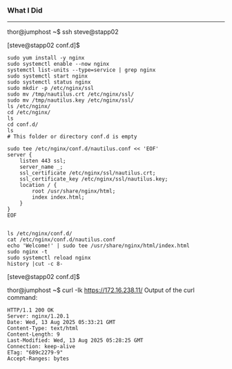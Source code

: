 

### What I Did
----------------------------------------
thor@jumphost ~$ ssh steve@stapp02

[steve@stapp02 conf.d]$ 
```
sudo yum install -y nginx
sudo systemctl enable --now nginx
systemctl list-units --type=service | grep nginx
sudo systemctl start nginx
sudo systemctl status nginx
sudo mkdir -p /etc/nginx/ssl
sudo mv /tmp/nautilus.crt /etc/nginx/ssl/
sudo mv /tmp/nautilus.key /etc/nginx/ssl/
ls /etc/nginx/
cd /etc/nginx/
ls
cd conf.d/
ls
# This folder or directory conf.d is empty

sudo tee /etc/nginx/conf.d/nautilus.conf << 'EOF'
server {
    listen 443 ssl;
    server_name _;
    ssl_certificate /etc/nginx/ssl/nautilus.crt;
    ssl_certificate_key /etc/nginx/ssl/nautilus.key;
    location / {
        root /usr/share/nginx/html;
        index index.html;
    }
}
EOF


ls /etc/nginx/conf.d/
cat /etc/nginx/conf.d/nautilus.conf 
echo 'Welcome!' | sudo tee /usr/share/nginx/html/index.html
sudo nginx -t
sudo systemctl reload nginx
history |cut -c 8-
```
[steve@stapp02 conf.d]$ 

thor@jumphost ~$ curl -Ik https://172.16.238.11/
Output of the curl command:
```
HTTP/1.1 200 OK
Server: nginx/1.20.1
Date: Wed, 13 Aug 2025 05:33:21 GMT
Content-Type: text/html
Content-Length: 9
Last-Modified: Wed, 13 Aug 2025 05:28:25 GMT
Connection: keep-alive
ETag: "689c2279-9"
Accept-Ranges: bytes
```
